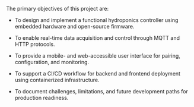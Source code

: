 The primary objectives of this project are:

- To design and implement a functional hydroponics controller using embedded hardware and open-source firmware.
    
- To enable real-time data acquisition and control through MQTT and HTTP protocols.
    
- To provide a mobile- and web-accessible user interface for pairing, configuration, and monitoring.
    
- To support a CI/CD workflow for backend and frontend deployment using containerized infrastructure.
    
- To document challenges, limitations, and future development paths for production readiness.